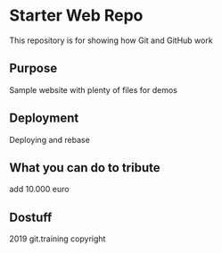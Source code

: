 # Starter Web Repo

This repository is for showing how Git and GitHub work

## Purpose

Sample website with plenty of files for demos

## Deployment
Deploying and rebase
## What you can do to tribute

add 10.000 euro

## Dostuff

2019 git.training copyright
